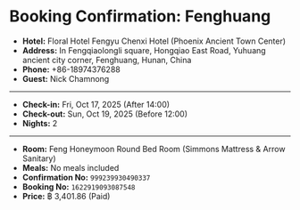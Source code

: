 # Booking Confirmation: Fenghuang

- **Hotel:** Floral Hotel Fengyu Chenxi Hotel (Phoenix Ancient Town Center)
- **Address:** In Fengqiaolongli square, Hongqiao East Road, Yuhuang ancient city corner, Fenghuang, Hunan, China
- **Phone:** +86-18974376288
- **Guest:** Nick Chamnong

---

- **Check-in:** Fri, Oct 17, 2025 (After 14:00)
- **Check-out:** Sun, Oct 19, 2025 (Before 12:00)
- **Nights:** 2

---

- **Room:** Feng Honeymoon Round Bed Room (Simmons Mattress & Arrow Sanitary)
- **Meals:** No meals included
- **Confirmation No:** `999239930490337`
- **Booking No:** `1622919093087548`
- **Price:** ฿ 3,401.86 (Paid)
